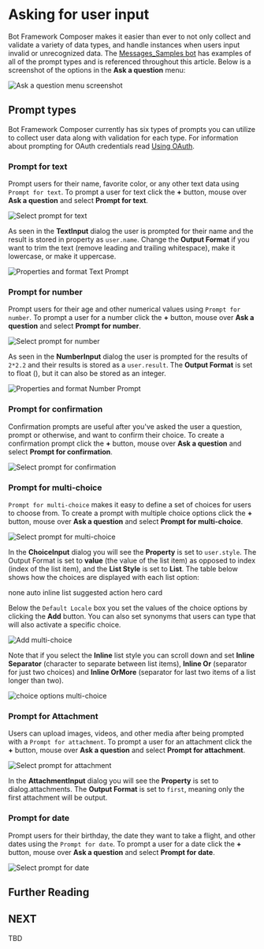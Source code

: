 # Asking for user input
Bot Framework Composer makes it easier than ever to not only collect and validate a variety of data types, and handle instances when users input invalid or unrecognized data. The [Messages_Samples bot](https://github.com/microsoft/BotFramework-Composer/tree/master/SampleBots/Message_Samples/ComposerDialogs) has examples of all of the prompt types and is referenced throughout this article. Below is a screenshot of the options in the **Ask a question** menu:

![Ask a question menu screenshot]()

## Prompt types
Bot Framework Composer currently has six types of prompts you can utilize to collect user data along with validation for each type. For information about prompting for OAuth credentials read [Using OAuth](). 

### Prompt for text
Prompt users for their name, favorite color, or any other text data using `Prompt for text`. To prompt a user for text click the **+** button, mouse over **Ask a question** and select **Prompt for text**. 

![Select prompt for text]()

As seen in the **TextInput** dialog the user is prompted for their name and the result is stored in property as `user.name`. Change the **Output Format** if you want to trim the text (remove leading and trailing whitespace), make it lowercase, or make it uppercase.

![Properties and format Text Prompt]()

### Prompt for number
Prompt users for their age and other numerical values using `Prompt for number`. To prompt a user for a number click the **+** button, mouse over **Ask a question** and select **Prompt for number**. 

![Select prompt for number]()

As seen in the **NumberInput** dialog the user is prompted for the results of `2*2.2` and their results is stored as a `user.result`. The **Output Format** is set to float (), but it can also be stored as an integer. 

![Properties and format Number Prompt]()

### Prompt for confirmation
Confirmation prompts are useful after you've asked the user a question, prompt or otherwise, and want to confirm their choice. To create a confirmation prompt click the **+** button, mouse over **Ask a question** and select **Prompt for confirmation**. 

![Select prompt for confirmation]()



### Prompt for multi-choice
`Prompt for multi-choice` makes it easy to define a set of choices for users to choose from. To create a prompt with multiple choice options click the **+** button, mouse over **Ask a question** and select **Prompt for multi-choice**. 

![Select prompt for multi-choice]()

In the **ChoiceInput** dialog you will see the **Property** is set to `user.style`. The Output Format is set to **value** (the value of the list item) as opposed to index (index of the list item), and the **List Style** is set to **List**. The table below shows how the choices are displayed with each list option:

<list option table>
none
auto
inline
list
suggested action
hero card

Below the `Default Locale` box you set the values of the choice options by clicking the **Add** button. You can also set synonyms that users can type that will also activate a specific choice. 

![Add multi-choice]()

Note that if you select the **Inline** list style you can scroll down and set **Inline Separator** (character to separate between list items), **Inline Or** (separator for just two choices) and **Inline OrMore** (separator for last two items of a list longer than two).

![choice options multi-choice]()

### Prompt for Attachment
Users can upload images, videos, and other media after being prompted with a `Prompt for attachment`. To prompt a user for an attachment click the **+** button, mouse over **Ask a question** and select **Prompt for attachment**.

![Select prompt for attachment]()

In the **AttachmentInput** dialog you will see the **Property** is set to dialog.attachments. The **Output Format** is set to `first`, meaning only the first attachment will be output. 

### Prompt for date
Prompt users for their birthday, the date they want to take a flight, and other dates using the `Prompt for date`. To prompt a user for a date click the **+** button, mouse over **Ask a question** and select **Prompt for date**.

![Select prompt for date]()

## Further Reading

## NEXT
TBD